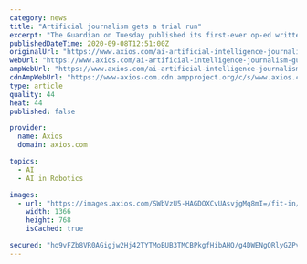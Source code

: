 ```yaml
---
category: news
title: "Artificial journalism gets a trial run"
excerpt: "The Guardian on Tuesday published its first-ever op-ed written entirely by artificial intelligence. Why it matters: It's the latest in a series of developments in the past few years that showcase ways artificial intelligence is being experimented with to replace functions of journalism,"
publishedDateTime: 2020-09-08T12:51:00Z
originalUrl: "https://www.axios.com/ai-artificial-intelligence-journalism-guardian-op-ed-09be8eb6-1ec3-43ad-9eb7-f8409b0004c0.html"
webUrl: "https://www.axios.com/ai-artificial-intelligence-journalism-guardian-op-ed-09be8eb6-1ec3-43ad-9eb7-f8409b0004c0.html"
ampWebUrl: "https://www.axios.com/ai-artificial-intelligence-journalism-guardian-op-ed-09be8eb6-1ec3-43ad-9eb7-f8409b0004c0.html"
cdnAmpWebUrl: "https://www-axios-com.cdn.ampproject.org/c/s/www.axios.com/ai-artificial-intelligence-journalism-guardian-op-ed-09be8eb6-1ec3-43ad-9eb7-f8409b0004c0.html"
type: article
quality: 44
heat: 44
published: false

provider:
  name: Axios
  domain: axios.com

topics:
  - AI
  - AI in Robotics

images:
  - url: "https://images.axios.com/SWbVzU5-HAGDOXCvUAsvjgMq8mI=/fit-in/1366x1366/2020/09/08/1599568425090.gif"
    width: 1366
    height: 768
    isCached: true

secured: "ho9vFZb8VR0AGigjw2Hj42TYTMoBUB3TMCBPkgfHibAHQ/g4DWENgQRlyGZPvvmKbG/y63xUopKwcgeTL9BSCXaiyr/1mABPLzkS782fZhPOdIspE7syiDeEsvJkDlktNks8WkHV7Xt2nkTs0vEI3ah7AcCv4zLCJg1r0tKyB82bAw5l9iyylWXM97jjY78+h2le7ix1APVdS9MkB6Qsfzwz811N12zonIp5d3kOQRRgCfDzUqpuMOOXcESmnu+gqcRWPLfxINvKgSagIXNeXImfGoc1ub+4OZ5zzdh5NAvTF5fK00xZe90vn870hXSSzqZAkODISiWxee02T+F6IKwgMm7q5yMz+WicMdslHg8=;0zr5w8J4BA+a6FH0E9mmhg=="
---
```


